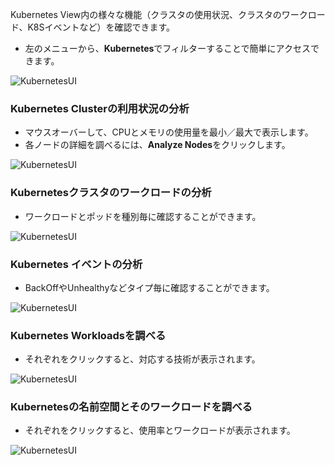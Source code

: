 <!-- Code for k8s views -->

Kubernetes View内の様々な機能（クラスタの使用状況、クラスタのワークロード、K8Sイベントなど）を確認できます。

* 左のメニューから、**Kubernetes**でフィルターすることで簡単にアクセスできます。

![KubernetesUI](../assets/get-started-openshift/k8s-ui.png)

### Kubernetes Clusterの利用状況の分析
   - マウスオーバーして、CPUとメモリの使用量を最小／最大で表示します。
   - 各ノードの詳細を調べるには、**Analyze Nodes**をクリックします。
   
![KubernetesUI](../assets/get-started-openshift/cluster-util.png)

### Kubernetesクラスタのワークロードの分析
   - ワークロードとポッドを種別毎に確認することができます。

![KubernetesUI](../assets/k8s/cluster-workload.png)

### Kubernetes イベントの分析
   - BackOffやUnhealthyなどタイプ毎に確認することができます。

![KubernetesUI](../assets/k8s/events.png)

### Kubernetes Workloadsを調べる
   - それぞれをクリックすると、対応する技術が表示されます。
   
![KubernetesUI](../assets/get-started-openshift/kubernetes-workloads.png)

### Kubernetesの名前空間とそのワークロードを調べる
   - それぞれをクリックすると、使用率とワークロードが表示されます。
   
![KubernetesUI](../assets/get-started-openshift/kubernetes-namespace.png)
